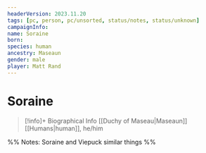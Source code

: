 ```yaml
---
headerVersion: 2023.11.20
tags: [pc, person, pc/unsorted, status/notes, status/unknown]
campaignInfo:
name: Soraine
born:
species: human
ancestry: Maseaun
gender: male
player: Matt Rand
---
```

# Soraine
>[!info]+ Biographical Info
> [[Duchy of Maseau|Maseaun]] [[Humans|human]], he/him

%%
Notes:
Soraine and Viepuck similar things
%%